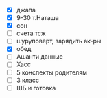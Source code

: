 - [x] джапа
- [x] 9-30 т.Наташа
- [x] сон
- [ ] счета тсж
- [ ] шуруповёрт, зарядить ак-ры
- [x] обед
- [ ] Ашанти данные
- [ ] Хасс
- [ ] 5 конспекты родителям
- [ ] 3 класс
- [ ] ШБ и готовка
